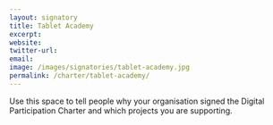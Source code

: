 ```yaml
---
layout: signatory
title: Tablet Academy
excerpt: 
website: 
twitter-url:
email: 
image: /images/signatories/tablet-academy.jpg
permalink: /charter/tablet-academy/
---
```


Use this space to tell people why your organisation signed the Digital Participation Charter and which projects you are supporting.
